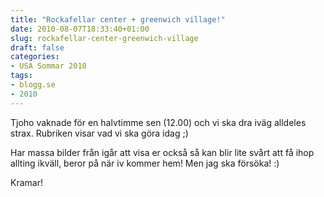 ```yaml
---
title: "Rockafellar center + greenwich village!"
date: 2010-08-07T18:33:40+01:00
slug: rockafellar-center-greenwich-village
draft: false
categories:
- USA Sommar 2010
tags:
- blogg.se
- 2010
---
```

Tjoho vaknade för en halvtimme sen (12.00) och vi ska dra iväg alldeles strax. Rubriken visar vad vi ska göra idag ;)  
  
  
Har massa bilder från igår att visa er också så kan blir lite svårt att få ihop allting ikväll, beror på när iv kommer hem! Men jag ska försöka! :)  
  
Kramar!